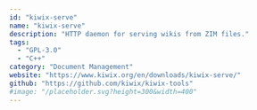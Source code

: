 ```yaml
---
id: "kiwix-serve"
name: "kiwix-serve"
description: "HTTP daemon for serving wikis from ZIM files."
tags:
  - "GPL-3.0"
  - "C++"
category: "Document Management"
website: "https://www.kiwix.org/en/downloads/kiwix-serve/"
github: "https://github.com/kiwix/kiwix-tools"
#image: "/placeholder.svg?height=300&width=400"
---
```


